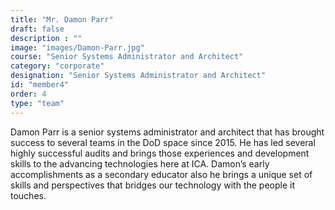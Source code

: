 ```yaml
---
title: "Mr. Damon Parr"
draft: false
description : ""
image: "images/Damon-Parr.jpg"
course: "Senior Systems Administrator and Architect"
category: "corporate"
designation: "Senior Systems Administrator and Architect"
id: "member4"
order: 4
type: "team"
---
```


Damon Parr is a senior systems administrator and architect that has brought success to several teams in the DoD space since 2015. He has led several highly successful audits and brings those experiences and development skills to the advancing technologies here at ICA. Damon’s early accomplishments as a secondary educator also he brings a unique set of skills and perspectives that bridges our technology with the people it touches.
